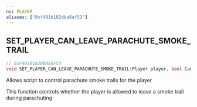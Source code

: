 ```yaml
---
ns: PLAYER
aliases: ["0xf401b182dba8af53"]
---
```

## SET_PLAYER_CAN_LEAVE_PARACHUTE_SMOKE_TRAIL

```c
// 0xF401B182DBA8AF53
void SET_PLAYER_CAN_LEAVE_PARACHUTE_SMOKE_TRAIL(Player player, bool CanLeaveParachuteSmokeTrail);
```

Allows script to control parachute smoke trails for the player

This function controls whether the player is allowed to leave a smoke trail during parachuting

